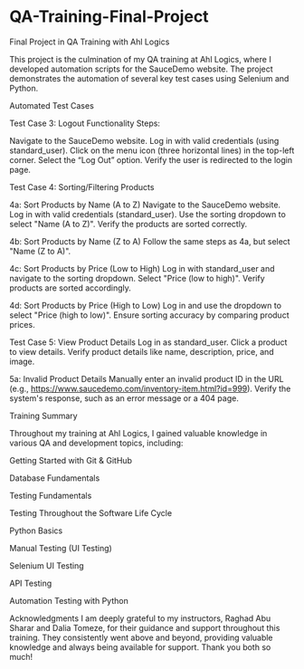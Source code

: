# QA-Training-Final-Project

Final Project in QA Training with Ahl Logics 

This project is the culmination of my QA training at Ahl Logics, where I developed automation scripts for the SauceDemo website. The project demonstrates the automation of several key test cases using Selenium and Python.

Automated Test Cases

Test Case 3: Logout Functionality
Steps:

Navigate to the SauceDemo website.
Log in with valid credentials (using standard_user).
Click on the menu icon (three horizontal lines) in the top-left corner.
Select the “Log Out” option.
Verify the user is redirected to the login page.

Test Case 4: Sorting/Filtering Products

4a: Sort Products by Name (A to Z)
Navigate to the SauceDemo website.
Log in with valid credentials (standard_user).
Use the sorting dropdown to select "Name (A to Z)".
Verify the products are sorted correctly.

4b: Sort Products by Name (Z to A)
Follow the same steps as 4a, but select "Name (Z to A)".

4c: Sort Products by Price (Low to High)
Log in with standard_user and navigate to the sorting dropdown.
Select "Price (low to high)".
Verify products are sorted accordingly.

4d: Sort Products by Price (High to Low)
Log in and use the dropdown to select "Price (high to low)".
Ensure sorting accuracy by comparing product prices.

Test Case 5: View Product Details
Log in as standard_user.
Click a product to view details.
Verify product details like name, description, price, and image.

5a: Invalid Product Details
Manually enter an invalid product ID in the URL (e.g., https://www.saucedemo.com/inventory-item.html?id=999).
Verify the system's response, such as an error message or a 404 page.

Training Summary

Throughout my training at Ahl Logics, I gained valuable knowledge in various QA and development topics, including:

Getting Started with Git & GitHub

Database Fundamentals

Testing Fundamentals

Testing Throughout the Software Life Cycle

Python Basics

Manual Testing (UI Testing)

Selenium UI Testing

API Testing

Automation Testing with Python

Acknowledgments
I am deeply grateful to my instructors, Raghad Abu Sharar and Dalia Tomeze, for their guidance and support throughout this training. They consistently went above and beyond, providing valuable knowledge and always being available for support. Thank you both so much!
